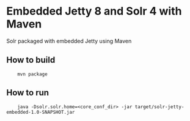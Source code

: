 Embedded Jetty 8 and Solr 4 with Maven
======================================

Solr packaged with embedded Jetty using Maven

How to build
------------

		mvn package

How to run
----------

		java -Dsolr.solr.home=<core_conf_dir> -jar target/solr-jetty-embedded-1.0-SNAPSHOT.jar
